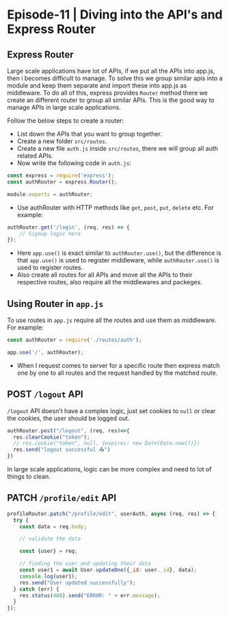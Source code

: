 # Episode-11 | Diving into the API's and Express Router

## Express Router
Large scale applications have lot of APIs, if we put all the APIs into app.js, then i becomes difficult to manage. To solve this we group similar apis into a module and keep them separate and import these into app.js as middleware. To do all of this, express provides `Router` method there we create an different router to group all similar APIs. This is the good way to manage APIs in large scale applications.

Follow the below steps to create a router:
- List down the APIs that you want to group together.
- Create a new folder `src/routes`.
- Create a new file `auth.js` inside `src/routes`, there we will group all auth related APIs.
- Now write the following code in `auth.js`:
```javascript
const express = require('express');
const authRouter = express.Router();

module.exports = authRouter;
```
- Use authRouter with HTTP methods like `get`, `post`, `put`, `delete` etc. For example:
```javascript
authRouter.get('/login', (req, res) => {
    // Signup logic here
});
```
- Here `app.use()` is exact similar to `authRouter.use()`, but the difference is that `app.use()` is used to register middleware, while `authRouter.use()` is used to register routes.
- Also create all routes for all APIs and move all the APIs to their respective routes, also require all the middlewares and packeges.

## Using Router in `app.js`
To use routes in `app.js` require all the routes and use them as middleware. For example:
```javascript
const authRouter = require('./routes/auth');

app.use('/', authRouter);
```
- When I request comes to server for a specific route then express match one by one to all routes and the request handled by the matched route.

## POST `/logout` API
`/logout` API doesn't have a complex logic, just set cookies to `null` or clear the cookies, the user should be logged out.
```javascript
authRouter.post("/logout", (req, res)=>{
  res.clearCookie("token");
  // res.cookie("token", null, {expires: new Date(Date.now())})
  res.send("logout successful 📤")
})
```

In large scale applications, logic can be more complex and need to lot of things to clean.

## PATCH `/profile/edit` API
```js
profileRouter.patch("/profile/edit", userAuth, async (req, res) => {
  try {
    const data = req.body;

    // validate the data

    const {user} = req;

    // finding the user and updating their data
    const user1 = await User.updateOne({_id: user._id}, data);
    console.log(user1);
    res.send("User updated successfully");
  } catch (err) {
    res.status(400).send("ERROR: " + err.message);
  }
});
```